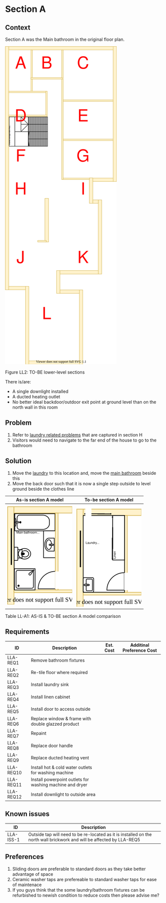 # Section A

## Context
Section A was the Main bathroom in the original floor plan.

![TO-BE lower-level diagram](Lower-Level-TO-BE-sections.svg)

Figure LL2: TO-BE lower-level sections

There is/are:
* A single downlight installed
* A ducted heating outlet
* No better ideal backdoor/outdoor exit point at ground level than on the north wall in this room  

## Problem
1. Refer to [laundry related problems](./section-H-requirements.md#Problem) that are captured in section H
2. Visitors would need to navigate to the far end of the house to go to the bathroom

## Solution
1. Move the [laundry](./section-H-requirements.md) to this location and, move the [main bathroom](./section-DF-requirements.md) beside this
2. Move the back door such that it is now a single step outside to level ground beside the clothes line  

|As-is section A model| To-be section A model|
|---|---|
|![AS-IS lower-level section A diagram](Lower-Level-AS-IS-section-A.svg)|![TO-BE lower-level section A diagram](Lower-Level-TO-BE-section-A.svg)|

Table LL-A1: AS-IS & TO-BE section A model comparison

## Requirements

|ID|Description|Est. Cost|Additinal Preference Cost|
|---|---|---|---|
|LLA-REQ1|Remove bathroom fixtures|||
|LLA-REQ2|Re-tile floor where required|||
|LLA-REQ3|Install laundry sink|||
|LLA-REQ4|Install linen cabinet|||
|LLA-REQ5|Install door to access outside|||
|LLA-REQ6|Replace window & frame with double glazzed product|||
|LLA-REQ7|Repaint|||
|LLA-REQ8|Replace door handle|||
|LLA-REQ9|Replace ducted heating vent|||
|LLA-REQ10|Install hot & cold water outlets for washing machine|||
|LLA-REQ11|Install powerpoint outlets for washing machine and dryer|||
|LLA-REQ12|Install downlight to outside area|||

## Known issues

|ID|Description|
|---|---|
|LLA-ISS-1|Outside tap will need to be re-located as it is installed on the north wall brickwork and will be affected by LLA-REQ5|  

## Preferences
1. Sliding doors are preferable to standard doors as they take better advantage of space
2. Ceramic washer taps are prefereable to standard washer taps for ease of maintenace 
3. If you guys think that the some laundry/bathroom fixtures can be refurbished to newish condition to reduce costs then please advise me?
